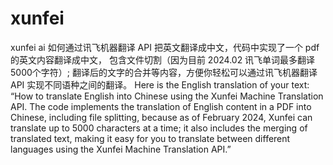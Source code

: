 # xunfei
xunfei ai 
如何通过讯飞机器翻译 API 把英文翻译成中文，代码中实现了一个 pdf 的英文内容翻译成中文， 包含文件切割（因为目前 2024.02 讯飞单词最多翻译 5000个字符）; 翻译后的文字的合并等内容，方便你轻松可以通过讯飞机器翻译  API 实现不同语种之间的翻译。
Here is the English translation of your text: “How to translate English into Chinese using the Xunfei Machine Translation API. The code implements the translation of English content in a PDF into Chinese, including file splitting, because as of February 2024, Xunfei can translate up to 5000 characters at a time; it also includes the merging of translated text, making it easy for you to translate between different languages using the Xunfei Machine Translation API.”
